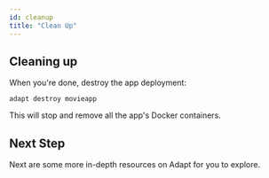 ```yaml
---
id: cleanup
title: "Clean Up"
---
```

<!-- DOCTOC SKIP -->

## Cleaning up

When you're done, destroy the app deployment:
<!-- doctest command -->

```console
adapt destroy movieapp
```

This will stop and remove all the app's Docker containers.

## Next Step

Next are some more in-depth resources on Adapt for you to explore.
